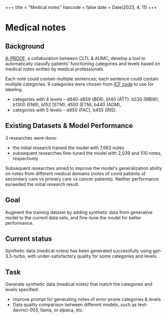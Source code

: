 +++
title = "Medical notes"
hascode = false
date = Date(2023, 4, 11)
+++

# Medical notes

## Background
[A-PROOF](https://cltl.github.io/a-proof-project/), a collaboration between CLTL & AUMC, develop a tool to automatically classify patients' functioning categories and levels based on medical notes written by medical professionals. 

Each note could contain multiple sentences; each sentence could contain multiple categories. 9 categories were chosen from [ICF code](https://www.who.int/standards/classifications/international-classification-of-functioning-disability-and-health) to use for labeling. 
- categories with 4 levels – d840-d859 (BER), b140 (ATT), b530 (MBW), b1300 (ENR), b152 (STM), d550 (ETN), b440 (ADM),
- categories with 5 levels – d450 (FAC), b455 (INS).

## Existing Datasets & Model Performance

3 researches were done:
- the initial research trained the model with 7,683 notes
- subsequent researches fine-tuned the model with 2,039 and 510 notes, respectively

Subsequent researches aimed to improve the model's generalization ability on notes from different medical domains (notes of covid patients of secondary care vs primary care vs cancer patients). Neither performance exceeded the initial research result. 

## Goal

Augment the training dataset by adding synthetic data from generative model to the current data sets, and fine-tune the model for better performance.


## Current status

Synthetic data (medical notes) has been generated successfully using gpt-3.5-turbo, with under-satisfactory quality for some categories and levels.

## Task
Generate synthetic data (medical notes) that match the categories and levels specified:

- improve prompt for generating notes of error-prone categories & levels
- Data quality comparison between different models, such as text-davinci-003, llama, or alpaca, etc.
